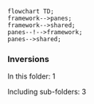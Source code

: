 <!---
Generated by https://github.com/polina-c/layerlens
Dependencies that create loops (inversions) are marked with `!`.
-->

```mermaid
flowchart TD;
framework-->panes;
framework-->shared;
panes--!-->framework;
panes-->shared;
```

### Inversions
In this folder: 1

Including sub-folders: 3

